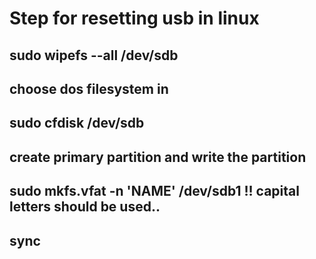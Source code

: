 
# Step for resetting usb in linux

## sudo wipefs --all /dev/sdb
## choose dos filesystem in
## sudo cfdisk /dev/sdb
## create primary partition and write the partition
## sudo mkfs.vfat -n 'NAME' /dev/sdb1   !! capital letters should be used..
## sync
